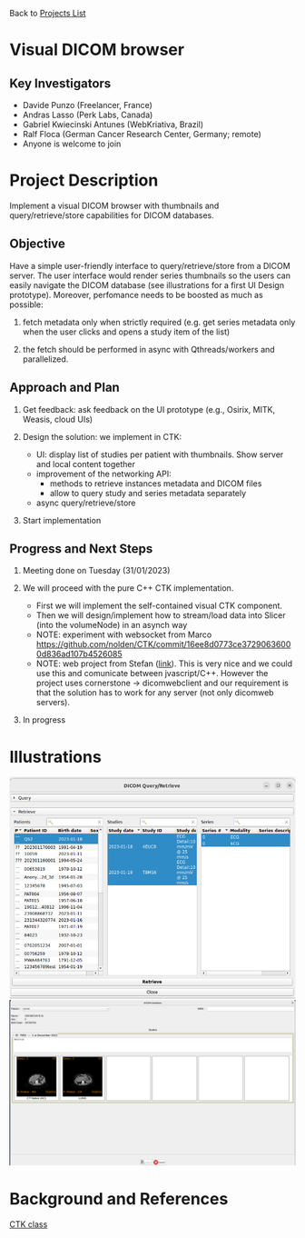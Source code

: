 Back to [Projects List](../../README.md#ProjectsList)

# Visual DICOM browser

## Key Investigators

- Davide Punzo (Freelancer, France) 
- Andras Lasso (Perk Labs, Canada)
- Gabriel Kwiecinski Antunes (WebKriativa, Brazil)
- Ralf Floca (German Cancer Research Center, Germany; remote)
- Anyone is welcome to join

# Project Description

Implement a visual DICOM browser with thumbnails and query/retrieve/store capabilities for DICOM databases.

## Objective

Have a simple user-friendly interface to query/retrieve/store from a DICOM server.
The user interface would render series thumbnails so the users can easily navigate the DICOM database
(see illustrations for a first UI Design prototype).
Moreover, perfomance needs to be boosted as much as possible: 

1) fetch metadata only when strictly required (e.g. get series metadata only when the user clicks and opens a study item of the list)

2) the fetch should be performed in async with Qthreads/workers and parallelized.


## Approach and Plan

1) Get feedback: ask feedback on the UI prototype (e.g., Osirix, MITK, Weasis, cloud UIs)

2) Design the solution: 
   we implement in CTK:
   - UI: display list of studies per patient with thumbnails. Show server and local content together
   - improvement of the networking API:
      - methods to retrieve instances metadata and DICOM files
      - allow to query study and series metadata separately
   - async query/retrieve/store

3) Start implementation

## Progress and Next Steps

1) Meeting done on Tuesday (31/01/2023)

2) We will proceed with the pure C++ CTK implementation.
   - First we will implement the self-contained visual CTK component. 
   - Then we will design/implement how to stream/load data into Slicer (into the volumeNode) in an asynch way
   - NOTE: experiment with websocket from Marco https://github.com/nolden/CTK/commit/16ee8d0773ce37290636000d836ad107b4526085
   - NOTE: web project from Stefan ([link](https://projectweek.na-mic.org/PW38_2023_GranCanaria/Projects/KaapanaFastViewingAndTaggingOfDICOMImages/)). This is very nice and we could use this and comunicate between jvascript/C++. However the project uses cornerstone -> dicomwebclient and our requirement is that the solution has to work for any server (not only dicomweb servers).

3) In progress

# Illustrations
<img alt="CTKDICOMQueryRetrievePanel" src="CTKDICOMQueryRetrievePanel.png" width="800"/>
<img alt="" src="PrototypeDICOMQueryRetrievePanel.png" width="800"/>

# Background and References
[CTK class](https://github.com/commontk/CTK/blob/master/Libs/DICOM/Widgets/ctkDICOMQueryRetrieveWidget.cpp)
